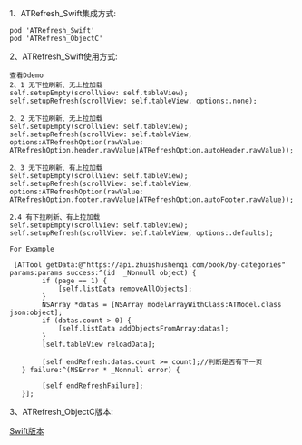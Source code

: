1、ATRefresh_Swift集成方式:

    pod 'ATRefresh_Swift'
    pod 'ATRefresh_ObjectC'
    
2、ATRefresh_Swift使用方式:

    查看Ddemo
    2、1 无下拉刷新、无上拉加载
    self.setupEmpty(scrollView: self.tableView);
    self.setupRefresh(scrollView: self.tableView, options:.none);
    
    2、2 无下拉刷新、无上拉加载
    self.setupEmpty(scrollView: self.tableView);
    self.setupRefresh(scrollView: self.tableView, options:ATRefreshOption(rawValue: ATRefreshOption.header.rawValue|ATRefreshOption.autoHeader.rawValue));
    
    2、3 无下拉刷新、有上拉加载
    self.setupEmpty(scrollView: self.tableView);
    self.setupRefresh(scrollView: self.tableView, options:ATRefreshOption(rawValue: ATRefreshOption.footer.rawValue|ATRefreshOption.autoFooter.rawValue));
    
    2.4 有下拉刷新、有上拉加载
    self.setupEmpty(scrollView: self.tableView);
    self.setupRefresh(scrollView: self.tableView, options:.defaults);
   
    For Example
   
     [ATTool getData:@"https://api.zhuishushenqi.com/book/by-categories" params:params success:^(id  _Nonnull object) {
            if (page == 1) {
                [self.listData removeAllObjects];
            }
            NSArray *datas = [NSArray modelArrayWithClass:ATModel.class json:object];
            if (datas.count > 0) {
                [self.listData addObjectsFromArray:datas];
            }
            [self.tableView reloadData];
            
            [self endRefresh:datas.count >= count];//判断是否有下一页
       } failure:^(NSError * _Nonnull error) {
       
            [self endRefreshFailure];
       }];
       
3、ATRefresh_ObjectC版本:
    
[Swift版本](https://github.com/tianya2416/ATRefresh_ObjectC.git)
